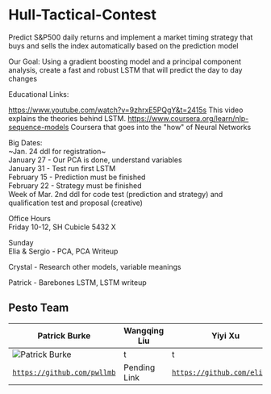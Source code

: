 # Hull-Tactical-Contest

Predict S&P500 daily returns and implement a market timing strategy that buys and sells the index automatically based on the prediction model

Our Goal: Using a gradient boosting model and a principal component analysis, create a fast and robust LSTM that will predict the day to day changes

Educational Links: 

https://www.youtube.com/watch?v=9zhrxE5PQgY&t=2415s This video explains the theories behind LSTM.
https://www.coursera.org/learn/nlp-sequence-models Coursera that goes into the "how" of Neural Networks

Big Dates:      
~Jan. 24 ddl for registration~     
January 27 - Our PCA is done, understand variables    
January 31 - Test run first LSTM   
February 15 - Prediction must be finished   
February 22 - Strategy must be finished    
Week of Mar. 2nd ddl for code test (prediction and strategy) and qualification test and proposal (creative)   

Office Hours  
Friday 10-12, SH Cubicle 5432 X  

Sunday      
Elia & Sergio - PCA, PCA Writeup   

Crystal - Research other models, variable meanings    

Patrick - Barebones LSTM, LSTM writeup    

## Pesto Team

| **Patrick Burke** | **Wangqing Liu**  |**Yiyi Xu** | **Sergio Zambrano** |
|---|---|---|---|
|![Patrick Burke](https://cdn.pixabay.com/photo/2019/05/07/11/39/pasta-4185716_960_720.png)|t|t|t|
| <a href="https://github.com/pwllmb" target="_blank">`https://github.com/pwllmb`</a> | Pending Link  | <a href="https://github.com/eliaiye" target="_blank">`https://github.com/eliaiye`</a> |  <a href="https://github.com/chilledapplesauce" target="_blank">`https://github.com/chilledapplesauce`</a> |
